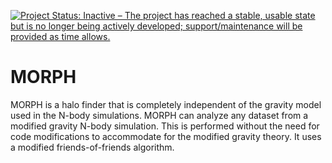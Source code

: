 [![Project Status: Inactive – The project has reached a stable, usable state but is no longer being actively developed; support/maintenance will be provided as time allows.](http://www.repostatus.org/badges/latest/inactive.svg)](http://www.repostatus.org/#inactive)

# MORPH

MORPH is a halo finder that is completely independent
of the gravity model used in the N-body simulations.
MORPH can analyze any dataset from a modified gravity N-body simulation.
This is performed without the need for code modifications to accommodate for the
modified gravity theory.
It uses a modified friends-of-friends algorithm.
